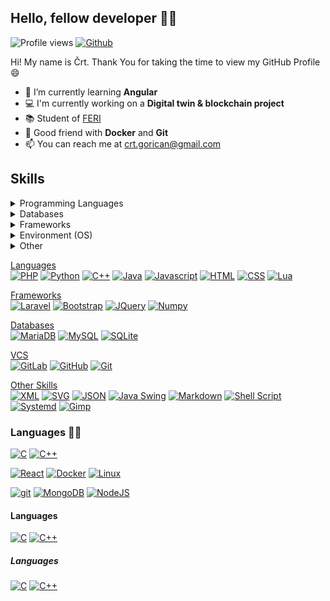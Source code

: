 ## Hello, fellow developer 👋🏼

![Profile views](https://visitor-badge.glitch.me/badge?page_id=cgorican)
[![Github](https://img.shields.io/github/followers/cgorican?label=follow&style=social)](https://github.com/cgorican)
<!--[![Github](https://img.shields.io/github/followers/cgorican?label=follow)](https://github.com/cgorican)-->

Hi! My name is Črt. Thank You for taking the time to view my GitHub Profile 😄

- 🌱 I’m currently learning <b>Angular</b>
- 💻 I'm currently working on a <b>Digital twin & blockchain project</b>
- 📚 Student of <a href="https://feri.um.si/">FERI</a>
- 🐳 Good friend with <b>Docker</b> and <b>Git</b>
- 📫 You can reach me at <a href="mailto:crt.gorican@gmail.com">crt.gorican@gmail.com</a>
<!--
- 🤔 I’m looking for help with <b>game hacking</b>
- 🔭 Would like to learn <b>hack games<b>
- ⚡ Fun fact: I like to learn ethical hacking in my free time
- 📚 Student of <a href="https://feri.um.si/">FERI</a>
-->

## Skills

<details><summary>Programming Languages</summary>
<p>
  
- <img src="https://img.icons8.com/color/452/c-programming.png" alt="c" height="18"/> [C](https://en.cppreference.com/w/c/language)
- <img src="https://img.icons8.com/color/344/c-plus-plus-logo.png" alt="csharp" height="18"/> [C# (noob)](https://docs.microsoft.com/en-us/dotnet/csharp/)
- <img src="https://img.icons8.com/color/344/c-plus-plus-logo.png" alt="cplusplus" height="18"/> [C++](https://cplusplus.com/)
- <img src="https://img.icons8.com/color/452/python--v1.png" alt="python" height="18"/> [Python](https://www.python.org/)
- <img src="https://img.icons8.com/fluency/344/node-js.png" alt="nodejs" height="18"/> [NodeJS](https://nodejs.org/)
- <img src="https://img.icons8.com/dusk/344/php-logo.png" alt="php" height="18"/> [PHP](https://www.php.net/)
- <img src="https://img.icons8.com/color/344/kotlin.png" alt="kotlin" height="18"/> [Kotlin](https://kotlinlang.org/)
- <img src="https://img.icons8.com/external-tal-revivo-color-tal-revivo/344/external-lua-is-a-lightweight-multi-paradigm-programming-language-logo-color-tal-revivo.png" alt="lua" height="18" /> [Lua (noob)](https://www.lua.org/)
- <img src="https://img.icons8.com/external-tal-revivo-color-tal-revivo/344/external-rust-is-a-multi-paradigm-system-programming-language-logo-color-tal-revivo.png" alt="lua" height="18" /> [Rust (noob)](https://www.rust-lang.org/)

</p>
</details>

<details><summary>Databases</summary>
<p>
  
- <img src="https://img.icons8.com/color/344/mongodb.png" alt="mongodb" height="18"/> [MongoDB](https://www.mongodb.com/)
- <img src="https://img.icons8.com/color/344/mysql-logo.png" alt="mysql" height="18"/> [MySQL](https://www.mysql.com/)

</p>
</details>

<details><summary>Frameworks</summary>
<p>
  
- <img src="https://img.icons8.com/color/344/react-native.png" alt="react" height="18"/> [ReactJS](https://reactjs.org/)
- <img src="https://img.icons8.com/color/344/flutter.png" alt="flutter" height="18"/> [Flutter (noob)](https://flutter.dev/)

</p>
</details>

<details><summary>Environment (OS)</summary>
<p>
  
- <img src="https://img.icons8.com/fluency/344/windows-10.png" alt="Windows10" height="18"/> [Windows 10](https://www.microsoft.com/en-gb/windows/)
- <img src="https://img.icons8.com/color/344/parrot-security.png" alt="ParrotSecurity" height="18"/> [Parrot Security](https://www.parrotsec.org/)

</p>
</details>

<details><summary>Other</summary>
<p>
  
- <img src="https://img.icons8.com/color/344/git.png" alt="git" height="18"/> [Git](https://git-scm.com/)
- <img src="https://img.icons8.com/fluency/344/docker.png" alt="docker" height="18"/> [Docker](https://www.docker.com/)
- <img src="https://img.icons8.com/color/344/linux.png" alt="linux" height="18"/> [Linux](https://www.linux.org/)
- <img src="https://img.icons8.com/color/344/bash.png" alt="bash" height="18"/> [GNU Bash](https://www.gnu.org/software/bash/)
- <img src="https://img.icons8.com/color/344/figma--v1.png" alt="figma" height="18"/> [Figma](https://www.figma.com/)
- <img src="https://img.icons8.com/external-tal-revivo-color-tal-revivo/344/external-postman-is-the-only-complete-api-development-environment-logo-color-tal-revivo.png" alt="postman" height="18"/> [Postman](https://www.postman.com/)
- <img src="https://img.icons8.com/color/344/heroku.png" alt="heroku" height="18"/> [Heroku CLI](https://heroku.com/)
- <img src="https://img.icons8.com/color/344/adobe-photoshop--v1.png" alt="Adobe Photoshop" height="18" /> [Adobe Photoshop](https://www.adobe.com/products/photoshop.html)
- <img src="https://img.icons8.com/fluency/344/affinity-photo-1.png" alt="Affinity Photo" height="18" /> [Affinity Photo](https://affinity.serif.com/en-gb/photo/)
- <img src="https://img.icons8.com/fluency/452/affinity-designer.png" alt="Affinity Designer" height="18" /> [Affinity Designer](https://affinity.serif.com/en-gb/designer/)

</p>
</details>

<ins>Languages</ins><br>
[<img src="https://img.shields.io/badge/PHP-777BB4?style=flat-square&logo=php&logoColor=white" alt="PHP" />](https://www.php.net/)
[<img src="https://img.shields.io/badge/Python-3776AB?style=flat-square&logo=python&logoColor=white" alt="Python" />](https://www.python.org/)
[<img src="https://img.shields.io/badge/C%2B%2B-00599C?style=flat-square&logo=c%2B%2B&logoColor=white" alt="C++" />](http://www.cplusplus.com/)
[<img src="https://img.shields.io/badge/Java-ED8B00?style=flat-square&logo=java&logoColor=white" alt="Java" />](https://java.com/)
[<img src="https://img.shields.io/badge/JavaScript-F7DF1E?style=flat-square&logo=javascript&logoColor=black" alt="Javascript" />](https://developer.mozilla.org/en-US/docs/Web/JavaScript)
[<img src="https://img.shields.io/badge/HTML-239120?style=flat-square&logo=html5&logoColor=white" alt="HTML" />](https://developer.mozilla.org/en-US/docs/Web/Guide/HTML/HTML5)
[<img src="https://img.shields.io/badge/CSS-239120?&style=flat-square&logo=css3&logoColor=white" alt="CSS" />](https://developer.mozilla.org/en-US/docs/Web/CSS)
[<img src="https://img.shields.io/badge/Lua-2C2D72?style=flat-square&logo=lua&logoColor=white" alt="Lua" />](https://www.lua.org/)

<ins>Frameworks</ins><br>
[<img src="https://img.shields.io/badge/Laravel-f9322c?style=flat-square&logo=laravel&logoColor=white" alt="Laravel" />](https://laravel.com/)
[<img src="https://img.shields.io/badge/Bootstrap-563D7C?style=flat-square&logo=bootstrap&logoColor=white" alt="Bootstrap" />](https://getbootstrap.com/)
[<img src="https://img.shields.io/badge/jQuery-0769AD?style=flat-square&logo=jquery&logoColor=white" alt="JQuery" />](https://jquery.com/)
[<img src="https://img.shields.io/badge/numpy-%23013243.svg?style=flat-square&logo=numpy&logoColor=white" alt="Numpy" />](https://numpy.org/)

<ins>Databases</ins><br>
[<img src="https://img.shields.io/badge/MariaDB-4e629a?style=flat-square&logo=mariadb&logoColor=white" alt="MariaDB" />](https://mariadb.org/)
[<img src="https://img.shields.io/badge/MySQL-00758f?style=flat-square&logo=mysql&logoColor=white" alt="MySQL" />](https://www.mysql.com/)
[<img src="https://img.shields.io/badge/SQLite-044a64?style=flat-square&logo=sqlite&logoColor=white" alt="SQLite" />](https://www.sqlite.org/)

<ins>VCS</ins><br>
[<img src="https://img.shields.io/badge/GitLab-330F63?style=flat-square&logo=gitlab&logoColor=white" alt="GitLab" />](https://gitlab.com/)
[<img src="https://img.shields.io/badge/GitHub-100000?style=flat-square&logo=github&logoColor=white" alt="GitHub" />](https://github.com/)
[<img src="https://img.shields.io/badge/git-%23F05033.svg?style=flat-square&logo=git&logoColor=white" alt="Git" />](https://git-scm.com/)

<ins>Other Skills</ins><br>
[<img src="https://img.shields.io/badge/XML-100000?style=flat-square" alt="XML" />]()
[<img src="https://img.shields.io/badge/SVG-100000?style=flat-square&logo=svg&logoColor=white" alt="SVG" />]()
[<img src="https://img.shields.io/badge/JSON-100000?style=flat-square&logo=json&logoColor=white" alt="JSON" />](https://www.json.org/)
[<img src="https://img.shields.io/badge/Java%20Swing-100000?style=flat-square&logo=java&logoColor=white" alt="Java Swing" />]()
[<img src="https://img.shields.io/badge/Markdown-100000?style=flat-square&logo=markdown&logoColor=white" alt="Markdown" />](https://www.markdownguide.org/basic-syntax/)
[<img src="https://img.shields.io/badge/Shell_Script-100000?style=flat-square&logo=gnu-bash&logoColor=white" alt="Shell Script" />]()
[<img src="https://img.shields.io/badge/Systemd-100000?style=flat-square" alt="Systemd" />](https://www.freedesktop.org/wiki/Software/systemd/)
[<img src="https://img.shields.io/badge/Gimp-657D8B?style=flat-square&logo=gimp&logoColor=white" alt="Gimp" />](https://www.gimp.org/)


### Languages 👨‍💻
[<img alt="C" src="https://img.shields.io/badge/-C-00599C?style=flat-square&logo=c%2B%2B&logoColor=white" />](http://www.cplusplus.com/)
[<img alt="C++" src="https://img.shields.io/badge/-C%2B%2B-00599C?style=flat-square&logo=c%2B%2B&logoColor=white" />](http://www.cplusplus.com/)

[<img alt="React" src="https://img.shields.io/badge/-React-45b8d8?style=flat-square&logo=react&logoColor=white" />](https://reactjs.org/)
[<img alt="Docker" src="https://img.shields.io/badge/-Docker-46a2f1?style=flat-square&logo=docker&logoColor=white" />](https://www.docker.com/) 
[<img alt="Linux" src="https://img.shields.io/badge/-Linux-1793D1?style=flat-square&logo=arch%20linux&logoColor=white" />](https://www.archlinux.org/) 

[<img alt="git" src="https://img.shields.io/badge/-Git-F05032?style=flat-square&logo=git&logoColor=white" />](https://git-scm.com/)
[<img alt="MongoDB" src="https://img.shields.io/badge/-MongoDB-13aa52?style=flat-square&logo=mongodb&logoColor=white" />](https://www.mongodb.com/) 
[<img alt="NodeJS" src="https://img.shields.io/badge/-Nodejs-43853d?style=flat-square&logo=Node.js&logoColor=white" />](https://nodejs.dev/)

#### Languages

[<img alt="C" src="https://img.shields.io/badge/-C-00599C?style=flat-square&logo=c%2B%2B&logoColor=white" />](http://www.cplusplus.com/)
[<img alt="C++" src="https://img.shields.io/badge/-C%2B%2B-00599C?style=flat-square&logo=c%2B%2B&logoColor=white" />](http://www.cplusplus.com/)
##### Languages

[<img alt="C" src="https://img.shields.io/badge/-C-00599C?style=flat-square&logo=c%2B%2B&logoColor=white" />](http://www.cplusplus.com/)
[<img alt="C++" src="https://img.shields.io/badge/-C%2B%2B-00599C?style=flat-square&logo=c%2B%2B&logoColor=white" />](http://www.cplusplus.com/)

<!--
Here are some ideas to get you started:
- 👯 I’m looking to collaborate on ...
-->
